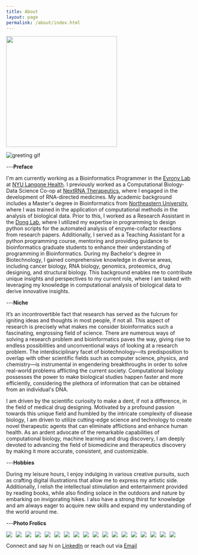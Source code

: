 ```yaml
---
title: About
layout: page
permalink: /about/index.html
---
```


<img src="{{ site.url }}/{{ site.picture }}" style="width:300px;"/>

![greeting gif](https://github.com/alansmathew/alansmathew/raw/master/lang.gif)

---**Preface**


I'm am currently working as a Bioinformatics Programmer in the [Evrony Lab](https://www.evronylab.org/) at [NYU Langone Health](https://med.nyu.edu/centers-programs/human-genetics-genomics/). I previously worked as a Computational Biology-Data Science Co-op at [NextRNA Therapeutics](http://nextrna.com/), where I engaged in the development of RNA-directed medicines. My academic background includes a Master's degree in Bioinformatics from [Northeastern University](https://cos.northeastern.edu/master-of-science-in-bioinformatics/), where I was trained in the application of computational methods in the analysis of biological data. Prior to this, I worked as a Research Assistant in the [Dong Lab](https://sijiadong.com/), where I utilized my expertise in programming to design python scripts for the automated analysis of enzyme-cofactor reactions from research papers. Additionally, I served as a Teaching Assistant for a python programming course, mentoring and providing guidance to bioinformatics graduate students to enhance their understanding of programming in Bioinformatics. During my Bachelor's degree in Biotechnology, I gained comprehensive knowledge in diverse areas, including cancer biology, RNA biology, genomics, proteomics, drug designing, and structural biology. This background enables me to contribute unique insights and perspectives to my current role, where I am tasked with leveraging my knowledge in computational analysis of biological data to derive innovative insights.

---**Niche** 

It’s an incontrovertible fact that research has served as the fulcrum for igniting ideas and thoughts in most people, if not all. This aspect of research is precisely what makes me consider bioinformatics such a fascinating, engrossing field of science. There are numerous ways of solving a research problem and bioinformatics paves the way, giving rise to endless possibilities and unconventional ways of looking at a research problem. The interdisciplinary facet of biotechnology—its predisposition to overlap with other scientific fields such as computer science, physics, and chemistry—is instrumental in engendering breakthroughs in order to solve real-world problems afflicting the current society. Computational biology possesses the power to make biological studies happen faster and more efficiently, considering the plethora of information that can be obtained from an individual's DNA. 

I am driven by the scientific curiosity to make a dent, if not a difference, in the field of medical drug designing. Motivated by a profound passion towards this unique field and humbled by the intricate complexity of disease biology, I am driven to utilize cutting-edge science and technology to create novel therapeutic agents that can eliminate afflictions and enhance human health. As an ardent advocate of the remarkable capabilities of computational biology, machine learning and drug discovery, I am deeply devoted to advancing the field of biomedicine and therapeutics discovery by making it more accurate, consistent, and customizable.

<!---  in the biopharmaceutical industry developing machine learning models to predict (1) [off-targeting in gene silencing/editing](https://en.calameo.com/read/0041626681a7296f0e0a8) and (2) [drug-target interactions](https://www.ncbi.nlm.nih.gov/pmc/articles/PMC5166585/).-->

---**Hobbies**

During my leisure hours, I enjoy indulging in various creative pursuits, such as crafting digital illustrations that allow me to express my artistic side. Additionally, I relish the intellectual stimulation and entertainment provided by reading books, while also finding solace in the outdoors and nature by embarking on invigorating hikes. I also have a strong thirst for knowledge and am always eager to acquire new skills and expand my understanding of the world around me.

---**Photo Frolics**

<div style="display: flex; flex-wrap: wrap; gap: 10px;">
    <img src="{{site.url}}/assets/images/bbq.jpg" style="border:none; width:auto; max-height:200px;" />
     <img src="{{site.url}}/assets/images/grad.jpg" style="border:none; width:auto; max-height:200px;" />
    <img src="{{site.url}}/assets/images/bowl.jpg" style="border:none; width:auto; max-height:200px;" />
    <img src="{{site.url}}/assets/images/evronylab.jpg" style="border:none; width:auto; max-height:200px;" />
    <img src="{{site.url}}/assets/images/nextrna.jpeg" style="border:none; width:auto; max-height:200px;" />
    <img src="{{site.url}}/assets/images/photo1.jpg" style="border:none; width:auto; max-height:200px;" />
    <img src="{{site.url}}/assets/images/photo2.jpg" style="border:none; width:auto; max-height:200px;" />
    <img src="{{site.url}}/assets/images/photo3.jpg" style="border:none; width:auto; max-height:200px;" />
    <img src="{{site.url}}/assets/images/photo4.jpg" style="border:none; width:auto; max-height:200px;" />
    <img src="{{site.url}}/assets/images/photo5.jpg" style="border:none; width:auto; max-height:200px;" />
    <img src="{{site.url}}/assets/images/photo6.JPG" style="border:none; width:auto; max-height:200px;" />
    <img src="{{site.url}}/assets/images/photo7.jpg" style="border:none; width:auto; max-height:200px;" />
    <img src="{{site.url}}/assets/images/photo8.jpg" style="border:none; width:auto; max-height:200px;" />
    <img src="{{site.url}}/assets/images/photo9.JPG" style="border:none; width:auto; max-height:200px;" />
    <img src="{{site.url}}/assets/images/photo10.jpg" style="border:none; width:auto; max-height:200px;" />
    <img src="{{site.url}}/assets/images/photo11.jpg" style="border:none; width:auto; max-height:200px;" />
    <img src="{{site.url}}/assets/images/photo12.JPG" style="border:none; width:auto; max-height:200px;" />
    <img src="{{site.url}}/assets/images/photo13.JPG" style="border:none; width:auto; max-height:200px;" />
</div>


Connect and say hi on [LinkedIn](https://www.linkedin.com/in/amoolya-srinivasa) or reach out via [Email](srinivasa.a@northeastern.edu)
